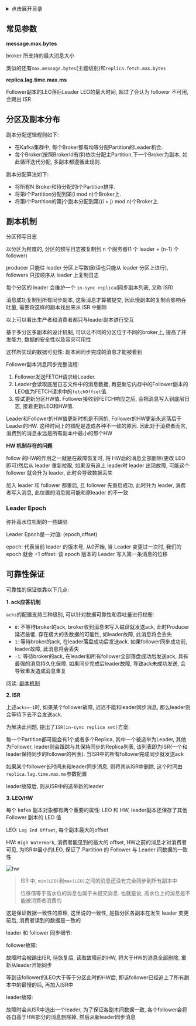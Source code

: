<details>
<summary>点击展开目录</summary>
<!-- TOC -->

- [常见参数](#常见参数)
- [分区及副本分布](#分区及副本分布)
- [副本机制](#副本机制)
    - [Leader Epoch](#leader-epoch)
- [可靠性保证](#可靠性保证)

<!-- /TOC -->
</details>

## 常见参数

**message.max.bytes**

broker 所支持的最大消息大小

类似的还有`max.message.bytes`(主题级别)和`replica.fetch.max.bytes`

**replica.lag.time.max.ms**

Follower副本的LEO落后Leader LEO的最大时间, 超过了会认为 follower 不可用, 会踢出 ISR

## 分区及副本分布

副本分配逻辑规则如下:

* 在Kafka集群中, 每个Broker都有均等分配Partition的Leader机会.
* 每个Broker(按照BrokerId有序)依次分配主Partition,下一个Broker为副本, 如此循环迭代分配, 多副本都遵循此规则.

副本分配算法如下:

* 将所有N Broker和待分配的i个Partition排序.
* 将第i个Partition分配到第(i mod n)个Broker上.
* 将第i个Partition的第j个副本分配到第((i + j) mod n)个Broker上.

## 副本机制

分区预写日志

以分区为粒度的, 分区的预写日志被复制到 n 个服务器(1 个 leader + (n-1) 个 follower)

producer 只能往 leader 分区上写数据(读也只能从 leader 分区上进行), followers 只按顺序从 leader 上复制日志

每个分区的 leader 会维护一个 `in-sync replica`(同步副本列表, 又称 ISR)

消息成功复制到所有同步副本, 这条消息才算被提交, 因此慢副本的复制会影响吞吐量, 需要将这样的副本找出来从 ISR 中删除

以上可以看出生产者和消费者都只与leader副本进行交互



基于多分区多副本的设计机制, 可以让不同的分区位于不同的broker上, 提高了并发能力, 数据的安全性以及容灾可用性

这样所实现的数据可见性: 副本间同步完成的消息才能被看到

Follower副本消息同步完整流程:

1. Follower发送FETCH请求给Leader.
2. Leader会读取底层日志文件中的消息数据, 再更新它内存中的Follower副本的LEO值为FETCH请求中的`fetchOffset`值.
3. 尝试更新分区HW值. Follower接收到FETCH响应之后, 会把消息写入到底层日志, 接着更新LEO和HW值.

Leader和Follower的HW值更新时机是不同的, Follower的HW更新永远落后于Leader的HW. 这种时间上的错配是造成各种不一致的原因.
因此对于消费者而言, 消费到的消息永远是所有副本中最小的那个HW

**HW 机制存在的问题**

follow 的HW的作用之一就是在故障恢复时, 将 HW后的消息全部删除(更改 LEO 即可)然后从 leader 重新拉取, 如果没有追上 leader时 leader 出现故障, 可能这个 follower 就会升为 leader, 此时会导致数据丢失

加入 leader 和 follower 都重启, 且 follower 先重启成功, 此时升为 leader, 消费者写入消息, 此位置的消息就可能和原leader 的不一致

### Leader Epoch

弥补高水位机制的一些缺陷

Leader Epoch是一对值: (epoch,offset)

epoch: 代表当前 leader 的版本号, 从0开始, 当 Leader 变更过一次时, 我们的 epoch 就会 +1
offset: 该 epoch 版本的 Leader 写入第一条消息的位移

## 可靠性保证

可靠性的保证依靠以下几点:

**1. ack应答机制**

`acks`的配置支持三种级别, 可以针对数据可靠性和吞吐量进行权衡:

* `0`: 不等待broker的ack, broker收到消息未写入磁盘就发送ack, 此时Producer延迟最低, 存在极大的丢数据的可能性, 如leader故障, 此消息将会丢失
* `1`: 等待broker的ack, 在leader落盘成功后发送ack. 如果follower同步成功前, leader故障, 此消息将会丢失
* `-1`: 等待broker的ack, 在leader和所有follower全部落盘成功后发送ack, 具有最强的消息持久化保障. 如果同步完成后leader故障, 导致ack未成功发送, 会导致重发造成消息重复

阅读: [副本机制](../01.原理/04.副本机制.md)

**2. ISR**

上述`acks=-1`时, 如果某个follower故障, 迟迟不能和leader同步消息, 那么leader则会等待下去不会发送ack.

为解决此问题, 提出了`ISR(in-sync replica set)`方案:

每一个Partition都可能会有1个或者多个Replica, 其中一个被选举为Leader, 其他为Follower, leader则会跟踪与其保持同步的Replica列表, 该列表即为ISR(一个和leader保持同步的follower的列表). 当ISR中的所有follower完成同步就发送ack

如果某个follower长时间未和leader同步消息, 则将其从ISR中删除, 这个时间由`replica.lag.time.max.ms`参数配置

leader故障后, 则从ISR中的选举新的leader

**3. LEO/HW**

每个 kafka 副本对象都有两个重要的属性: LEO 和 HW, leader副本还保存了其他 Follower 副本的 LEO 值

LEO: `Log End Offset`, 每个副本最大的offset

HW: `High Watermark`, 消费者能见到的最大的 offset, HW之前的消息才对消费者可见, 为ISR中最小的LEO, 保证了 Partition 的 Follower 与 Leader 间数据的一致性

![hw](https://gitee.com/LuVx/img/raw/master/kafka/kafka_hw.png)
> ISR 中, `min(LEO)`到`max(LEO)`之间的消息还没有完全同步到所有副本中
>
> 位移值等于高水位的消息也属于未提交消息. 也就是说, 高水位上的消息是不能被消费者消费的

这是保证数据一致性的原理, 这里说的一致性, 是指分区各副本在发生 leader 变更前后, 消费者读到的数据是一致的




leader 和 follower 同步细节:

follower故障:

故障时会被踢出ISR, 待恢复后, 读取故障前的HW, 将大于HW的消息全部删除, 重新从leader开始同步

等到该follower的LEO大于等于分区此时的HW后, 即该follower已经追上了所有副本中的最慢的后, 再加入ISR中

leader故障:

故障时会从ISR中选出一个leader, 为了保证各副本间数据一致, 各个follower会将各自高于HW部分的消息删除掉, 然后从新leader同步消息

